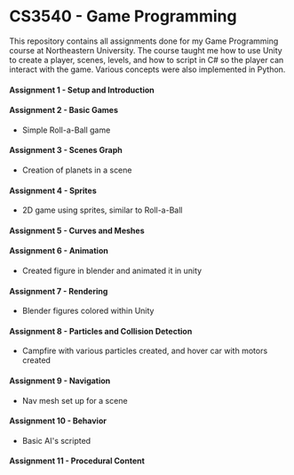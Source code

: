 # CS3540 - Game Programming
This repository contains all assignments done for my Game Programming course at Northeastern University. The course taught me how to use Unity to create a player, scenes, levels, and how to script in C# so the player can interact with the game. Various concepts were also implemented in Python.

#### Assignment 1 - Setup and Introduction

#### Assignment 2 - Basic Games

* Simple Roll-a-Ball game

#### Assignment 3 - Scenes Graph

* Creation of planets in a scene

#### Assignment 4 - Sprites

* 2D game using sprites, similar to Roll-a-Ball

#### Assignment 5 - Curves and Meshes

#### Assignment 6 - Animation

* Created figure in blender and animated it in unity

#### Assignment 7 - Rendering

* Blender figures colored within Unity

#### Assignment 8 - Particles and Collision Detection

* Campfire with various particles created, and hover car with motors created

#### Assignment 9 - Navigation

* Nav mesh set up for a scene

#### Assignment 10 - Behavior

* Basic AI's scripted

#### Assignment 11 - Procedural Content
